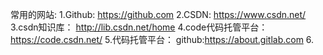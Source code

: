常用的网站:
1.Github:				https://github.com
2.CSDN:					https://www.csdn.net/	
3.csdn知识库：			http://lib.csdn.net/home
4.code代码托管平台：	https://code.csdn.net/
5.代码托管平台：		github:https://about.gitlab.com
6.



